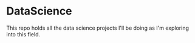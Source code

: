 # DataScience

This repo holds all the data science projects I'll be doing as I'm exploring into this field.

